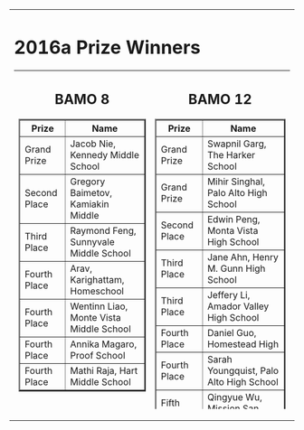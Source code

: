 
<center>

<tr valign="top"><td align="center">
<table border="0" width="400"><tr valign="top"><td><div class="textbox">
 
<h1>2016a Prize Winners</h1>
<table height="600" border="0" cellpadding="10">
<tr valign="top">
<td>
<div align="center">
<h2>BAMO 8</h2>
<table cellpadding="10" border="2">
<tr><th>Prize</th><th>Name</th></tr>
<tr><td>Grand Prize</td><td>Jacob Nie, Kennedy Middle School</td></tr>
<tr><td>Second Place</td><td>Gregory Baimetov, Kamiakin Middle</td></tr>
<tr><td>Third Place</td><td>Raymond Feng, Sunnyvale Middle School</td></tr>
<tr><td>Fourth Place</td><td>Arav, Karighattam, Homeschool</td></tr>
<tr><td>Fourth Place</td><td>Wentinn Liao, Monte Vista Middle School</td></tr>
<tr><td>Fourth Place</td><td>Annika Magaro, Proof School</td></tr>
<tr><td>Fourth Place</td><td>Mathi Raja, Hart Middle School</td></tr>
</table>
<br><br>
<table cellpadding="10" border="2">
<tr><th>Team Prize</th><th>Team Name</th></tr>
<tr><td>First Place Team Score</td><td>Cupertino Middle School</td></tr>
<tr><td>First Place Team Score</td><td>Proof School</td></tr>
<tr><td>Third Place Team Score</td><td>Kennedy Middle School</td></tr>
<tr><td>First Place Team Participation</td><td>Terman Middle School</td></tr>
<tr><td>Second Place Team Participation</td><td>Cupertino Middle School</td></tr>
<tr><td>Third Place Team Participation</td><td>East Bay Innovation Academy</td></tr>
</table>
<br>
<br>
 
<td>
<div align="center">
<h2>BAMO 12</h2>
<table cellpadding="10" border="2">
<tr><th>Prize</th><th>Name</th></tr>
<tr><td>Grand Prize</td><td>Swapnil Garg, The Harker School</td></tr>
<tr><td>Grand Prize</td><td>Mihir Singhal, Palo Alto High School</td></tr>
<tr><td>Second Place</td><td>Edwin Peng, Monta Vista High School</td></tr>
<tr><td>Third Place</td><td>Jane Ahn, Henry M. Gunn High School</td></tr>
<tr><td>Third Place</td><td>Jeffery Li, Amador Valley High School</td></tr>
<tr><td>Fourth Place</td><td>Daniel Guo, Homestead High</td></tr>
<tr><td>Fourth Place</td><td>Sarah Youngquist, Palo Alto High School</td></tr>
<tr><td>Fifth Place</td><td>Qingyue Wu, Mission San Jose High Shool</td></tr>
</table>
<br><br>
<table cellpadding="10" border="2">
<tr><th>Team Prize</th><th>Team Name</th></tr>
<tr><th>Team Prize</th><th>Team Name</th></tr>
<tr><td>First Place Team Score</td><td>The Harker School</td></tr>
<tr><td>Second Place Team Score</td><td>Palo Alto High School</td></tr>
<tr><td>Third Place Team Score</td><td>Henry M. Gunn High</td></tr>
<tr><td>First Place Team Participation</td><td>Henry M. Gunn High School</td></tr>
<tr><td>Second Place Team Participation</td><td>The Harker School</td></tr>
<tr><td>Third Place Team Participation</td><td>Lynbrook High School</td></tr>
</table>

<table cellpadding="50"><tr><td>
BAMO is supported by grants and donations.  Please contact <a href="mailto:bamo@msri.org">bamo@msri.org</a> to help sponsor this year's contest.

